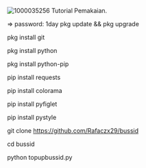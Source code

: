 ![1000035256](https://github.com/user-attachments/assets/5cedf57d-c981-41f8-9f51-7b7e8e2f143d)
Tutorial Pemakaian.

=> password: 1day
pkg update && pkg upgrade

pkg install git

pkg install python

pkg install python-pip

pip install requests

pip install colorama

pip install pyfiglet

pip install pystyle

git clone https://github.com/Rafaczx29/bussid

cd bussid

python topupbussid.py
